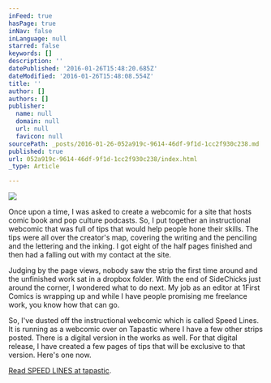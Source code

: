 ```yaml
---
inFeed: true
hasPage: true
inNav: false
inLanguage: null
starred: false
keywords: []
description: ''
datePublished: '2016-01-26T15:48:20.685Z'
dateModified: '2016-01-26T15:48:08.554Z'
title: ''
author: []
authors: []
publisher:
  name: null
  domain: null
  url: null
  favicon: null
sourcePath: _posts/2016-01-26-052a919c-9614-46df-9f1d-1cc2f930c238.md
published: true
url: 052a919c-9614-46df-9f1d-1cc2f930c238/index.html
_type: Article

---
```

![](https://the-grid-user-content.s3-us-west-2.amazonaws.com/e3a4fb33-b491-42ed-a2a1-95a5cc9c3489.jpg)

Once upon a time, I was asked to create a webcomic for a site that hosts comic book and pop culture podcasts. So, I put together an instructional webcomic that was full of tips that would help people hone their skills. The tips were all over the creator's map, covering the writing and the penciling and the lettering and the inking. I got eight of the half pages finished and then had a falling out with my contact at the site. 

Judging by the page views, nobody saw the strip the first time around and the unfinished work sat in a dropbox folder. With the end of SideChicks just around the corner, I wondered what to do next. My job as an editor at 1First Comics is wrapping up and while I have people promising me freelance work, you know how that can go. 

So, I've dusted off the instructional webcomic which is called Speed Lines. It is running as a webcomic over on Tapastic where I have a few other strips posted. There is a digital version in the works as well. For that digital release, I have created a few pages of tips that will be exclusive to that version. Here's one now.

[Read SPEED LINES at tapastic][0].

[0]: http://tapastic.com/series/Speed-Lines